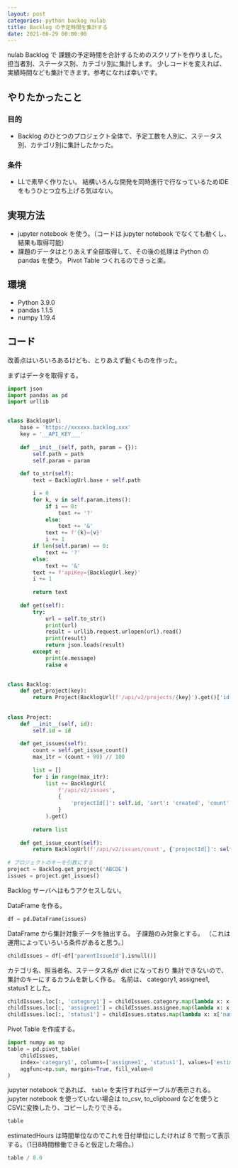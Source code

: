 ```yaml
---
layout: post
categories: python backog nulab
title: Backlog の予定時間を集計する
date: 2021-06-29 00:00:00
---
```



nulab Backlog で 課題の予定時間を合計するためのスクリプトを作りました。 担当者別、ステータス別、カテゴリ別に集計します。 少しコードを変えれば、実績時間なども集計できます。参考になれば幸いです。

## やりたかったこと

### 目的

* Backlog のひとつのプロジェクト全体で、予定工数を人別に、ステータス別、カテゴリ別に集計したかった。

### 条件

* LLで素早く作りたい。 結構いろんな開発を同時進行で行なっているためIDEをもうひとつ立ち上げる気はない。

## 実現方法

* jupyter notebook を使う。（コードは jupyter notebook でなくても動くし、結果も取得可能）
* 課題のデータはとりあえず全部取得して、その後の処理は Python の pandas を使う。 Pivot Table つくれるのできっと楽。

## 環境

* Python 3.9.0
* pandas 1.1.5
* numpy 1.19.4

## コード

改善点はいろいろあるけども、とりあえず動くものを作った。

まずはデータを取得する。

```python
import json
import pandas as pd
import urllib


class BacklogUrl:
    base = 'https://xxxxxx.backlog.xxx'
    key = '__API_KEY___'
    
    def __init__(self, path, param = {}):
        self.path = path
        self.param = param
    
    def to_str(self):
        text = BacklogUrl.base + self.path

        i = 0
        for k, v in self.param.items():
            if i == 0:
                text += '?'
            else:
                text += '&'
            text += f'{k}={v}'
            i += 1
        if len(self.param) == 0:
            text += '?'
        else:
            text += '&'
        text += f'apiKey={BacklogUrl.key}'
        i += 1
        
        return text
    
    def get(self):
        try:
            url = self.to_str()
            print(url)
            result = urllib.request.urlopen(url).read()
            print(result)
            return json.loads(result)
        except e:
            print(e.message)
            raise e

            
class Backlog:
    def get_project(key):
        return Project(BacklogUrl(f'/api/v2/projects/{key}').get()['id'])
        
        
class Project:
    def __init__(self, id):
        self.id = id
        
    def get_issues(self):
        count = self.get_issue_count()
        max_itr = (count + 99) // 100
        
        list = []
        for i in range(max_itr):
            list += BacklogUrl(
                f'/api/v2/issues',
                {
                    'projectId[]': self.id, 'sort': 'created', 'count': 100, 'offset': i * 100
                }
            ).get()
            
        return list
    
    def get_issue_count(self):
        return BacklogUrl(f'/api/v2/issues/count', {'projectId[]': self.id}).get()['count']
    
# プロジェクトのキーを引数にする
project = Backlog.get_project('ABCDE')
issues = project.get_issues()
```

Backlog サーバへはもうアクセスしない。

DataFrame を作る。 

```python
df = pd.DataFrame(issues)
```

DataFrame から集計対象データを抽出する。 子課題のみ対象とする。 （これは運用によっていろいろ条件があると思う。）

```python
childIssues = df[~df['parentIssueId'].isnull()]
```

カテゴリ名、担当者名、ステータス名が dict になっており 集計できないので、 集計のキーにするカラムを新しく作る。
名前は、 category1, assignee1, status1 とした。

```python
childIssues.loc[:, 'category1'] = childIssues.category.map(lambda x: x[0]['name'])
childIssues.loc[:, 'assignee1'] = childIssues.assignee.map(lambda x: x['name'] if x is not None else None)
childIssues.loc[:, 'status1'] = childIssues.status.map(lambda x: x['name'])
```

Pivot Table を作成する。

```python
import numpy as np
table = pd.pivot_table(
    childIssues,
    index='category1', columns=['assignee1', 'status1'], values=['estimatedHours'],
    aggfunc=np.sum, margins=True, fill_value=0
)
```

jupyter notebook であれば、 `table` を実行すればテーブルが表示される。
jupyter notebook を使っていない場合は to_csv, to_clipboard などを使うとCSVに変換したり、コピーしたりできる。

```python
table
```

estimatedHours は時間単位なのでこれを日付単位にしたければ 8 で割って表示する。（1日8時間稼働できると仮定した場合。）

```python
table / 8.0
```

